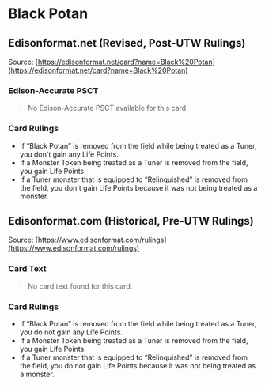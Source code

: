 # Black Potan

## Edisonformat.net (Revised, Post-UTW Rulings)

Source: [https://edisonformat.net/card?name=Black%20Potan](https://edisonformat.net/card?name=Black%20Potan)

### Edison-Accurate PSCT

> No Edison-Accurate PSCT available for this card.

### Card Rulings

*   If “Black Potan” is removed from the field while being treated as a Tuner, you don't gain any Life Points.
*   If a Monster Token being treated as a Tuner is removed from the field, you gain Life Points.
*   If a Tuner monster that is equipped to “Relinquished” is removed from the field, you don't gain Life Points because it was not being treated as a monster.


## Edisonformat.com (Historical, Pre-UTW Rulings)

Source: [https://www.edisonformat.com/rulings](https://www.edisonformat.com/rulings)

### Card Text

> No card text found for this card.

### Card Rulings

*   If “Black Potan” is removed from the field while being treated as a Tuner, you do not gain any Life Points.
*   If a Monster Token being treated as a Tuner is removed from the field, you gain Life Points.
*   If a Tuner monster that is equipped to “Relinquished” is removed from the field, you do not gain Life Points because it was not being treated as a monster.


